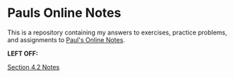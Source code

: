 # Pauls Online Notes

This is a repository containing my answers to exercises, practice problems, and
assignments to [Paul's Online Notes](https://tutorial.math.lamar.edu/).

**LEFT OFF:**

[Section 4.2 Notes](https://tutorial.math.lamar.edu/Classes/Alg/Parabolas.aspx)
